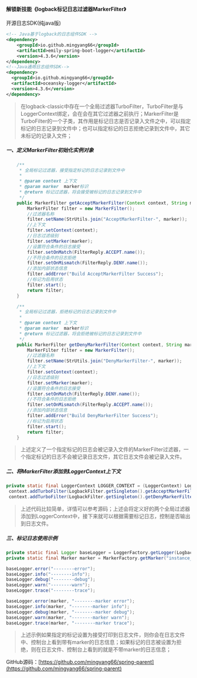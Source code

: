 #### 解锁新技能《logback标记日志过滤器MarkerFilter》

开源日志SDK(纯java版)

```xml
<!-- Java基于logback的日志组件SDK -->
<dependency>
    <groupId>io.github.mingyang66</groupId>
    <artifactId>emily-spring-boot-logger</artifactId>
    <version>4.3.6</version>
</dependency>
<!--Java通用日志组件SDK-->
<dependency>
  <groupId>io.github.mingyang66</groupId>
  <artifactId>oceansky-logger</artifactId>
  <version>4.3.6</version>
</dependency>
```



> 在logback-classic中存在一个全局过滤器TurboFilter，TurboFilter是与LoggerContext绑定，会在会在其它过滤器之前执行；MarkerFilter是TurboFilter的一个子类，其作用是标记日志是否记录入文件之中，可以指定标记的日志记录到文件中；也可以指定标记的日志拒绝记录到文件中，其它未标记的记录入文件；

##### 一、定义MarkerFilter初始化实例对象

```java
    /**
     * 全局标记过滤器，接受指定标记的日志记录到文件中
     *
     * @param context 上下文
     * @param marker  marker标识
     * @return 标记过滤器，将会接受被标记的日志记录到文件中
     */
    public MarkerFilter getAcceptMarkerFilter(Context context, String marker) {
        MarkerFilter filter = new MarkerFilter();
        //过滤器名称
        filter.setName(StrUtils.join("AcceptMarkerFilter-", marker));
        //上下文
        filter.setContext(context);
        //日志过滤级别
        filter.setMarker(marker);
        //设置符合条件的日志接受
        filter.setOnMatch(FilterReply.ACCEPT.name());
        //不符合条件的日志拒绝
        filter.setOnMismatch(FilterReply.DENY.name());
        //添加内部状态信息
        filter.addError("Build AcceptMarkerFilter Success");
        //标记为启用状态
        filter.start();
        return filter;
    }

    /**
     * 全局标记过滤器，拒绝标记的日志记录到文件中
     *
     * @param context 上下文
     * @param marker  marker标识
     * @return 标记过滤器，将会拒绝被标记的日志记录到文件中
     */
    public MarkerFilter getDenyMarkerFilter(Context context, String marker) {
        MarkerFilter filter = new MarkerFilter();
        //过滤器名称
        filter.setName(StrUtils.join("DenyMarkerFilter-", marker));
        //上下文
        filter.setContext(context);
        //日志过滤级别
        filter.setMarker(marker);
        //设置符合条件的日志接受
        filter.setOnMatch(FilterReply.DENY.name());
        //不符合条件的日志拒绝
        filter.setOnMismatch(FilterReply.ACCEPT.name());
        //添加内部状态信息
        filter.addError("Build DenyMarkerFilter Success");
        //标记为启用状态
        filter.start();
        return filter;
    }
```

> 上述定义了一个指定标记的日志会被记录入文件的MarkerFilter过滤器，一个指定标记的日志不会被记录日志文件，其它日志文件会被记录入文件。

##### 二、将MarkerFilter添加到LoggerContext上下文

```java
private static final LoggerContext LOGGER_CONTEXT = (LoggerContext) LoggerFactory.getILoggerFactory();
 context.addTurboFilter(LogbackFilter.getSingleton().getAcceptMarkerFilter(context, marker));
 context.addTurboFilter(LogbackFilter.getSingleton().getDenyMarkerFilter(context, marker));
```

> 上述代码比较简单，详情可以参考源码；上述会将定义好的两个全局过滤器添加到LoggerContext中，接下来就可以根据需要标记日志，控制是否输出到日志文件。

##### 三、标记日志使用示例

```java
private static final Logger baseLogger = LoggerFactory.getLogger(LogbackController.class);
private static final Marker marker = MarkerFactory.getMarker("instance_marker");

baseLogger.error("--------error");
baseLogger.info("--------info");
baseLogger.debug("--------debug");
baseLogger.warn("--------warn");
baseLogger.trace("--------trace");

baseLogger.error(marker, "--------marker error");
baseLogger.info(marker, "--------marker info");
baseLogger.debug(marker, "--------marker debug");
baseLogger.warn(marker, "--------marker warn");
baseLogger.trace(marker, "--------marker trace");
```

> 上述示例如果指定的标记设置为接受打印到日志文件，则你会在日志文件中、控制台上看到带有marker的日志信息；如果标记的日志被设置为拒绝，则在日志文件、控制台上看到的就是不带marker的日志信息；



GitHub源码：[https://github.com/mingyang66/spring-parent](https://github.com/mingyang66/spring-parent)

